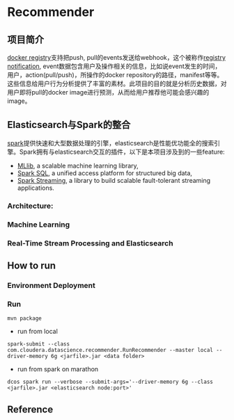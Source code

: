 # Recommender

## 项目简介

[docker registry][1]支持把push, pull的events发送给webhook，这个被称作[registry notification][2], event数据包含用户及操作相关的信息，比如说event发生的时间，用户，action(pull/push)，所操作的docker repository的路径，manifest等等。这些信息给用户行为分析提供了丰富的素材。此项目的目的就是分析历史数据，对用户即将pull的docker image进行预测，从而给用户推荐他可能会感兴趣的image。

## Elasticsearch与Spark的整合

[spark][1]提供快速和大型数据处理的引擎，elasticsearch是性能优功能全的搜索引擎。Spark拥有与elasticsearch交互的插件，以下是本项目涉及到的一些feature:
* [MLlib](https://spark.apache.org/mllib/), a scalable machine learning library,
* [Spark SQL](https://spark.apache.org/sql/), a unified access platform for structured big data,
* [Spark Streaming](https://spark.apache.org/streaming/), a library to build scalable fault-tolerant streaming applications.

### Architecture:

### Machine Learning

### Real-Time Stream Processing and Elasticsearch

## How to run

### Environment Deployment


### Run 
```
mvn package
```

* run from local
```
spark-submit --class com.cloudera.datascience.recommender.RunRecommender --master local --driver-memory 6g <jarfile>.jar <data folder>
```

* run from spark on marathon
```
dcos spark run --verbose --submit-args='--driver-memory 6g --class <jarfile>.jar <elasticsearch node:port>'
```

## Reference
[1]: https://github.com/docker/distribution
[2]: https://docs.docker.com/registry/notifications/
[3]: http://spark.apache.org/
